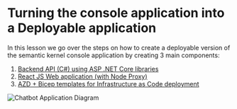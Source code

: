 # Turning the console application into a Deployable application

In this lesson we go over the steps on how to create a deployable version of the
semantic kernel console application by creating 3 main components:

1. [Backend API (C#) using ASP .NET Core libraries](backend-api.md)
1. [React JS Web application (with Node Proxy)](web-app.md)
1. [AZD + Bicep templates for Infrastructure as Code deployment](azd-infra.md)

 ![Chatbot Application Diagram](../images/architecture.png)
